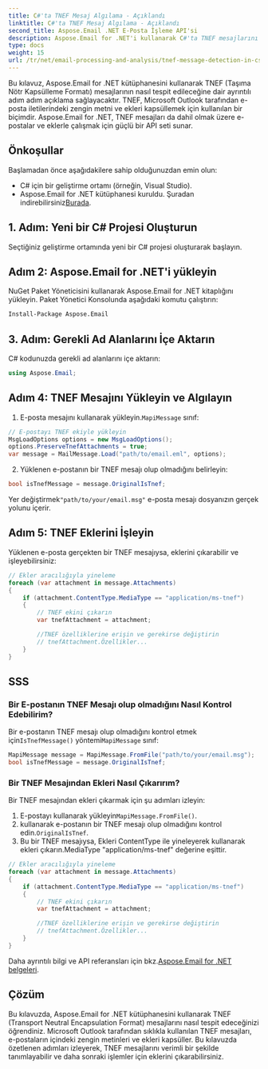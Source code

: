 ```yaml
---
title: C#'ta TNEF Mesaj Algılama - Açıklandı
linktitle: C#'ta TNEF Mesaj Algılama - Açıklandı
second_title: Aspose.Email .NET E-Posta İşleme API'si
description: Aspose.Email for .NET'i kullanarak C#'ta TNEF mesajlarını algılamayı ve işlemeyi öğrenin. Zengin metin ve eklerle e-posta yönetimini geliştirin.
type: docs
weight: 15
url: /tr/net/email-processing-and-analysis/tnef-message-detection-in-csharp-explained/
---
```


Bu kılavuz, Aspose.Email for .NET kütüphanesini kullanarak TNEF (Taşıma Nötr Kapsülleme Formatı) mesajlarının nasıl tespit edileceğine dair ayrıntılı adım adım açıklama sağlayacaktır. TNEF, Microsoft Outlook tarafından e-posta iletilerindeki zengin metni ve ekleri kapsüllemek için kullanılan bir biçimdir. Aspose.Email for .NET, TNEF mesajları da dahil olmak üzere e-postalar ve eklerle çalışmak için güçlü bir API seti sunar.

## Önkoşullar

Başlamadan önce aşağıdakilere sahip olduğunuzdan emin olun:

- C# için bir geliştirme ortamı (örneğin, Visual Studio).
-  Aspose.Email for .NET kütüphanesi kuruldu. Şuradan indirebilirsiniz[Burada](https://releases.aspose.com/email/net).

## 1. Adım: Yeni bir C# Projesi Oluşturun

Seçtiğiniz geliştirme ortamında yeni bir C# projesi oluşturarak başlayın.

## Adım 2: Aspose.Email for .NET'i yükleyin

NuGet Paket Yöneticisini kullanarak Aspose.Email for .NET kitaplığını yükleyin. Paket Yönetici Konsolunda aşağıdaki komutu çalıştırın:

```bash
Install-Package Aspose.Email
```

## 3. Adım: Gerekli Ad Alanlarını İçe Aktarın

C# kodunuzda gerekli ad alanlarını içe aktarın:

```csharp
using Aspose.Email;

```

## Adım 4: TNEF Mesajını Yükleyin ve Algılayın

1.  E-posta mesajını kullanarak yükleyin.`MapiMessage` sınıf:

```csharp
// E-postayı TNEF ekiyle yükleyin
MsgLoadOptions options = new MsgLoadOptions();
options.PreserveTnefAttachments = true;
var message = MailMessage.Load("path/to/email.eml", options);
```

2. Yüklenen e-postanın bir TNEF mesajı olup olmadığını belirleyin:

```csharp
bool isTnefMessage = message.OriginalIsTnef;
```

 Yer değiştirmek`"path/to/your/email.msg"` e-posta mesajı dosyanızın gerçek yolunu içerir.

## Adım 5: TNEF Eklerini İşleyin

Yüklenen e-posta gerçekten bir TNEF mesajıysa, eklerini çıkarabilir ve işleyebilirsiniz:

```csharp
// Ekler aracılığıyla yineleme
foreach (var attachment in message.Attachments)
{
    if (attachment.ContentType.MediaType == "application/ms-tnef")
    {
        // TNEF ekini çıkarın
        var tnefAttachment = attachment;

        //TNEF özelliklerine erişin ve gerekirse değiştirin
        // tnefAttachment.Özellikler...
    }
}
```

## SSS

### Bir E-postanın TNEF Mesajı olup olmadığını Nasıl Kontrol Edebilirim?

 Bir e-postanın TNEF mesajı olup olmadığını kontrol etmek için`IsTnefMessage()` yöntemi`MapiMessage` sınıf:

```csharp
MapiMessage message = MapiMessage.FromFile("path/to/your/email.msg");
bool isTnefMessage = message.OriginalIsTnef;
```

### Bir TNEF Mesajından Ekleri Nasıl Çıkarırım?

Bir TNEF mesajından ekleri çıkarmak için şu adımları izleyin:

1.  E-postayı kullanarak yükleyin`MapiMessage.FromFile()`.
2.  kullanarak e-postanın bir TNEF mesajı olup olmadığını kontrol edin.`OriginalIsTnef`.
3. Bu bir TNEF mesajıysa, Ekleri ContentType ile yineleyerek kullanarak ekleri çıkarın.MediaType "application/ms-tnef" değerine eşittir.

```csharp
// Ekler aracılığıyla yineleme
foreach (var attachment in message.Attachments)
{
    if (attachment.ContentType.MediaType == "application/ms-tnef")
    {
        // TNEF ekini çıkarın
        var tnefAttachment = attachment;

        //TNEF özelliklerine erişin ve gerekirse değiştirin
        // tnefAttachment.Özellikler...
    }
}
```

 Daha ayrıntılı bilgi ve API referansları için bkz.[Aspose.Email for .NET belgeleri](https://reference.aspose.com/email/net/).

## Çözüm

Bu kılavuzda, Aspose.Email for .NET kütüphanesini kullanarak TNEF (Transport Neutral Encapsulation Format) mesajlarını nasıl tespit edeceğinizi öğrendiniz. Microsoft Outlook tarafından sıklıkla kullanılan TNEF mesajları, e-postaların içindeki zengin metinleri ve ekleri kapsüller. Bu kılavuzda özetlenen adımları izleyerek, TNEF mesajlarını verimli bir şekilde tanımlayabilir ve daha sonraki işlemler için eklerini çıkarabilirsiniz.


